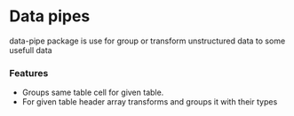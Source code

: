 # Data pipes

<p>data-pipe package is use for group or transform unstructured data to some usefull data</p>

<h3>Features</h3>

* Groups same table cell for given table.
* For given table header array transforms and groups it with their types
